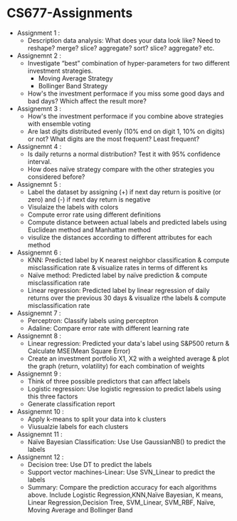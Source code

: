 # CS677-Assignments
- Assignment 1 : 
    * Description data analysis: What does your data look like? Need to reshape? merge? slice? aggregate?  sort? slice? aggregate? etc.  <br />
- Assignemnt 2 : 
    * Investigate “best” combination of hyper-parameters for two different investment strategies.<br /> 
        * Moving Average Strategy 
        * Bollinger Band Strategy 
    * How's the investment performace if you miss some good days and bad days? Which affect the result more? <br />
- Assignemnt 3 : 
    * How's the investment performace if you combine above strategies with ensemble voting <br />
    * Are last digits distributed evenly (10% end on digit 1, 10% on digits) or not? What digits are the most frequent? Least       frequent? <br />
- Assignemnt 4 : 
    * Is daily returns a normal distribution? Test it with 95% confidence interval.<br />
    * How does naïve strategy compare with the other strategies you considered before? <br />
- Assignemnt 5 : 
    * Label the dataset by assigning (+) if next day return is positive (or zero) and (-) if next day return is negative <br/>
    * Visulaize the labels with colors <br />
    * Compute error rate using different definitions <br />
    * Compute distance between actual labels and predicted labels using Euclidean method and Manhattan method <br />
    * visulize the distances according to different attributes for each method <br />
- Assignemnt 6 : 
    * KNN: Predicted label by K nearest neighbor classification & compute misclassification rate & visualize rates in terms of         different ks <br />
    * Naïve method: Predicted label by naïve prediction & compute misclassification rate <br />
    * Linear regression: Predicted label by linear regression of daily returns over the previous 30 days & visualize rthe           labels & compute misclassification rate  <br />
- Assignemnt 7 : 
    * Perceptron: Classify labels using perceptron <br />
    * Adaline: Compare error rate with different learning rate <br />
- Assignemnt 8 : 
    * Linear regression: Predicted your data's label using S&P500 return & Calculate MSE(Mean Square Error) <br />
    * Create an investment portfolio X1, X2 with a weighted average & plot the graph (return, volatility) for each combination       of weights <br />
- Assignemnt 9 : 
    * Think of three possible predictors that can affect labels <br />
    * Logistic regression: Use logistic regression to predict labels using this three factors <br />
    * Generate classification report <br />
- Assignemnt 10 : 
    * Apply k-means to split your data into k clusters <br />
    * Viusualzie labels for each clusters<br />
- Assignemnt 11 : 
   * Naïve Bayesian Classification: Use Use GaussianNB() to predict the labels<br />
- Assignemnt 12 : 
   * Decision tree: Use DT to predict the labels<br />
   * Support vector machines-Linear: Use SVN_Linear to predict the labels<br />
   * Summary: Compare the prediction accuracy for each algorithms above. Include Logistic Regression,KNN,Naïve Bayesian, K          means, Linear Regression,Decision Tree, SVM_Linear, SVM_RBF, Naïve, Moving Average and Bollinger Band<br />
   
